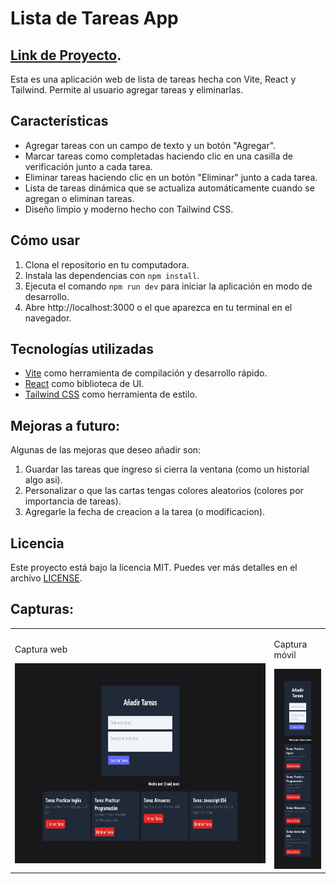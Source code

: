 # Lista de Tareas App 
## [Link de Proyecto](https://tobsad.github.io/vite-react-tailwind-tasks/).
Esta es una aplicación web de lista de tareas hecha con Vite, React y Tailwind. Permite al usuario agregar tareas y eliminarlas. 

## Características

- Agregar tareas con un campo de texto y un botón "Agregar".
- Marcar tareas como completadas haciendo clic en una casilla de verificación junto a cada tarea.
- Eliminar tareas haciendo clic en un botón "Eliminar" junto a cada tarea.
- Lista de tareas dinámica que se actualiza automáticamente cuando se agregan o eliminan tareas.
- Diseño limpio y moderno hecho con Tailwind CSS.

## Cómo usar

1. Clona el repositorio en tu computadora.
2. Instala las dependencias con `npm install`.
3. Ejecuta el comando `npm run dev` para iniciar la aplicación en modo de desarrollo.
4. Abre http://localhost:3000 o el que aparezca en tu terminal en el navegador.

## Tecnologías utilizadas

- [Vite](https://vitejs.dev/) como herramienta de compilación y desarrollo rápido.
- [React](https://reactjs.org/) como biblioteca de UI.
- [Tailwind CSS](https://tailwindcss.com/) como herramienta de estilo.

## Mejoras a futuro:

Algunas de las mejoras que deseo añadir son:

1. Guardar las tareas que ingreso si cierra la ventana (como un historial algo asi).
2. Personalizar o que las cartas tengas colores aleatorios (colores por importancia de tareas).
3. Agregarle la fecha de creacion a la tarea (o modificacion). 

## Licencia

Este proyecto está bajo la licencia MIT. Puedes ver más detalles en el archivo [LICENSE](LICENSE).

## Capturas: 

<table>
  <tr>
    <td><p>Captura web</p>
    <img height='320px' src="/screenshot.png">
    </td>
    <td><p>Captura móvil</p>
    <img height='320px' src="/mb_screenshot.png">
    </td>
  </tr>
</table>